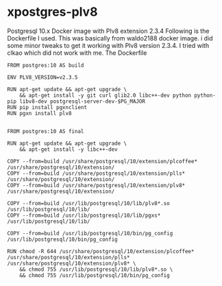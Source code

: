 # xpostgres-plv8
Postgresql 10.x Docker image with Plv8 extension 2.3.4
Following is the Dockerfile I used. This was basically from waldo2188 docker image. i did some minor tweaks to get it working with Plv8 version 2.3.4. I tried with clkao which did not work with me.
The Dockerfile
```
FROM postgres:10 AS build

ENV PLV8_VERSION=v2.3.5

RUN apt-get update && apt-get upgrade \
    && apt-get install -y git curl glib2.0 libc++-dev python python-pip libv8-dev postgresql-server-dev-$PG_MAJOR
RUN pip install pgxnclient
RUN pgxn install plv8


FROM postgres:10 AS final

RUN apt-get update && apt-get upgrade \
    && apt-get install -y libc++-dev

COPY --from=build /usr/share/postgresql/10/extension/plcoffee* /usr/share/postgresql/10/extension/
COPY --from=build /usr/share/postgresql/10/extension/plls* /usr/share/postgresql/10/extension/
COPY --from=build /usr/share/postgresql/10/extension/plv8* /usr/share/postgresql/10/extension/

COPY --from=build /usr/lib/postgresql/10/lib/plv8*.so /usr/lib/postgresql/10/lib/
COPY --from=build /usr/lib/postgresql/10/lib/pgxs* /usr/lib/postgresql/10/lib/

COPY --from=build /usr/lib/postgresql/10/bin/pg_config /usr/lib/postgresql/10/bin/pg_config

RUN chmod -R 644 /usr/share/postgresql/10/extension/plcoffee* /usr/share/postgresql/10/extension/plls* /usr/share/postgresql/10/extension/plv8* \
    && chmod 755 /usr/lib/postgresql/10/lib/plv8*.so \
    && chmod 755 /usr/lib/postgresql/10/bin/pg_config
```
